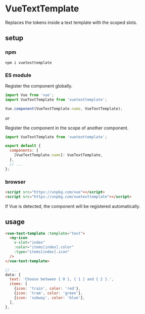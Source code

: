 # VueTextTemplate

Replaces the tokens inside a text template with the scoped slots.

## setup

### npm

```shell
npm i vuetexttemplate
```

### ES module

Register the component globally.

```javascript
import Vue from 'vue';
import VueTextTemplate from 'vuetexttemplate';

Vue.component(VueTextTemplate.name, VueTextTemplate);
```

*or*

Register the component in the scope of another component.

```javascript
import VueTextTemplate from 'vuetexttemplate';

export default {
  components: {
    [VueTextTemplate.name]: VueTextTemplate,
  },
  // ...
};
```

### browser

```html
<script src="https://unpkg.com/vue"></script>
<script src="https://unpkg.com/vuetexttemplate"></script>
```

If Vue is detected, the component will be registered automatically.

## usage

```html
<vue-text-template :template="text">
  <my-icon
    v-slot="index"
    :color="items[index].color"
    :type="items[index].icon"
  />
</vue-text-template>
```

```javascript
// ...
data: {
  text: 'Choose between { 0 }, { 1 } and { 2 }.',
  items: [
    {icon: 'train', color: 'red'},
    {icon: 'tram', color: 'green'},
    {icon: 'subway', color: 'blue'},
  ],
},
```

